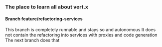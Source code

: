 ### The place to learn all about vert.x

#### Branch feature/refactoring-services

This branch is completely runnable and stays so and autonomous
It does not contain the refactoring into services with proxies and code generation
The next branch does that
